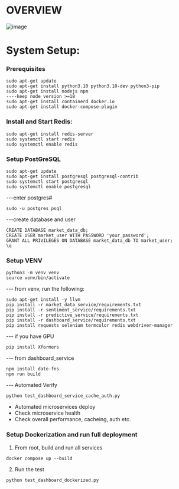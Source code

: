 # OVERVIEW

![image](https://github.com/user-attachments/assets/d0730a10-d251-4ac6-a98d-f9eb53272408)


# System Setup:

### Prerequisites
```
sudo apt-get update
sudo apt-get install python3.10 python3.10-dev python3-pip
sudo apt-get install nodejs npm
----keep node version >=18
sudo apt-get install containerd docker.io
sudo apt-get install docker-compose-plugin
```

### Install and Start Redis:

```
sudo apt-get install redis-server
sudo systemctl start redis
sudo systemctl enable redis
```


### Setup PostGreSQL

```
sudo apt-get update
sudo apt-get install postgresql postgresql-contrib
sudo systemctl start postgresql
sudo systemctl enable postgresql
```
---enter postgres#
```
sudo -u postgres psql
```

---create database and user
```
CREATE DATABASE market_data_db;
CREATE USER market_user WITH PASSWORD 'your_password';
GRANT ALL PRIVILEGES ON DATABASE market_data_db TO market_user;
\q
```


### Setup VENV

```
python3 -m venv venv
source venv/bin/activate
```

--- from venv, run the following:

```
sudo apt-get install -y llvm
pip install -r market_data_service/requirements.txt
pip install -r sentiment_service/requirements.txt
pip install -r predictive_service/requirements.txt
pip install -r dashboard_service/requirements.txt
pip install requests selenium termcolor redis webdriver-manager
```
--- if you have GPU
```
pip install Xformers
```

--- from dashboard_service

```
npm install date-fns
npm run build
```


--- Automated Verify
```
python test_dashboard_service_cache_auth.py
```
- Automated microservices deploy
- Check microservice health
- Check overall performance, cacheing, auth etc.

### Setup Dockerization and run full deployment

1. From root, build and run all services
```
docker compose up --build
```

2. Run the test
```
python test_dashboard_dockerized.py
```
